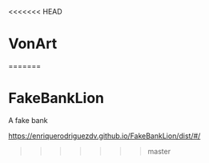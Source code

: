 <<<<<<< HEAD
# VonArt
=======
# FakeBankLion

A fake bank

https://enriquerodriguezdv.github.io/FakeBankLion/dist/#/
>>>>>>> master
